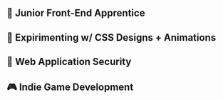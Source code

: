 ## 🎨 Junior Front-End Apprentice
## 🧪 Expirimenting w/ CSS Designs + Animations
## 🔐 Web Application Security
## 🎮 Indie Game Development


<!--
> [!NOTE]  
> Highlights information that users should take into account, even when skimming.

> [!TIP]
> Optional information to help a user be more successful.

> [!IMPORTANT]  
> Crucial information necessary for users to succeed.

> [!WARNING]  
> Critical content demanding immediate user attention due to potential risks.

> [!CAUTION]
> Negative potential consequences of an action.
-->
